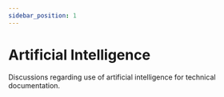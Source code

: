 ```yaml
---
sidebar_position: 1
---
```


# Artificial Intelligence

Discussions regarding use of artificial intelligence for technical documentation.

